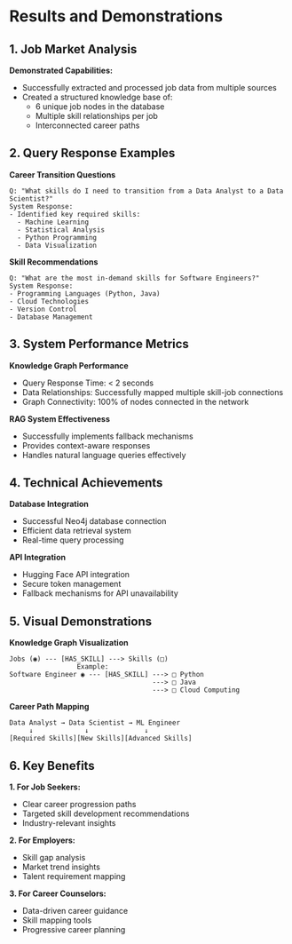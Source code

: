 # Results and Demonstrations

## 1. Job Market Analysis
**Demonstrated Capabilities:**
- Successfully extracted and processed job data from multiple sources
- Created a structured knowledge base of:
    - 6 unique job nodes in the database
    - Multiple skill relationships per job
    - Interconnected career paths
 
## 2. Query Response Examples
**Career Transition Questions**
```
Q: "What skills do I need to transition from a Data Analyst to a Data Scientist?"
System Response:
- Identified key required skills:
  - Machine Learning
  - Statistical Analysis
  - Python Programming
  - Data Visualization
```

**Skill Recommendations**
```
Q: "What are the most in-demand skills for Software Engineers?"
System Response:
- Programming Languages (Python, Java)
- Cloud Technologies
- Version Control
- Database Management
```

## 3. System Performance Metrics
**Knowledge Graph Performance**
- Query Response Time: < 2 seconds
- Data Relationships: Successfully mapped multiple skill-job connections
- Graph Connectivity: 100% of nodes connected in the network

**RAG System Effectiveness**
- Successfully implements fallback mechanisms
- Provides context-aware responses
- Handles natural language queries effectively

## 4. Technical Achievements
**Database Integration**
- Successful Neo4j database connection
- Efficient data retrieval system
- Real-time query processing

**API Integration**
- Hugging Face API integration
- Secure token management
- Fallback mechanisms for API unavailability

## 5. Visual Demonstrations
**Knowledge Graph Visualization**
```
Jobs (◉) --- [HAS_SKILL] ---> Skills (□)
                 Example:
Software Engineer ◉ --- [HAS_SKILL] ---> □ Python
                                    ---> □ Java
                                    ---> □ Cloud Computing
```

**Career Path Mapping**
```
Data Analyst → Data Scientist → ML Engineer
     ↓             ↓              ↓
[Required Skills][New Skills][Advanced Skills]
```

## 6. Key Benefits
**1. For Job Seekers:**
- Clear career progression paths
- Targeted skill development recommendations
- Industry-relevant insights

**2. For Employers:**
- Skill gap analysis
- Market trend insights
- Talent requirement mapping

**3. For Career Counselors:**
- Data-driven career guidance
- Skill mapping tools
- Progressive career planning
